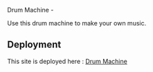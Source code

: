 Drum Machine -

Use this drum machine to make your own music.

## Deployment

This site is deployed here : 
[Drum Machine](https://drum-machine-matt.netlify.app/)
